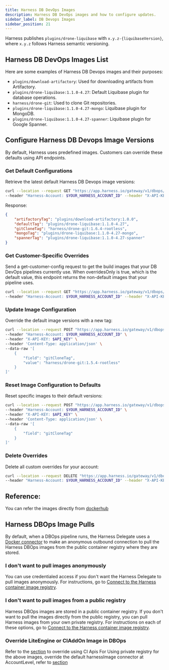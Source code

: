 ```yaml
---
title: Harness DB DevOps Images
description: Harness DB DevOps images and how to configure updates.
sidebar_label: DB Devops Images
sidebar_position: 21
---
```


Harness publishes `plugins/drone-liquibase` with `x.y.z-{liquibaseVersion}`, where `x.y.z` follows Harness semantic versioning.

## Harness DB DevOps Images List

Here are some examples of Harness DB Devops images and their purposes:

* `plugins/download-artifactory`: Used for downloading artifacts from Artifactory.
* `plugins/drone-liquibase:1.1.0-4.27`: Default Liquibase plugin for database operations.
* `harness/drone-git`: Used to clone Git repositories.
* `plugins/drone-liquibase:1.1.0-4.27-mongo`: Liquibase plugin for MongoDB.
* `plugins/drone-liquibase:1.1.0-4.27-spanner`: Liquibase plugin for Google Spanner.

## Configure Harness DB Devops Image Versions

By default, Harness uses predefined images. Customers can override these defaults using API endpoints.

### Get Default Configurations

Retrieve the latest default Harness DB Devops image versions:

```sh
curl --location --request GET "https://app.harness.io/gateway/v1/dbops/execution-config/get-default-config" \
--header "Harness-Account: $YOUR_HARNESS_ACCOUNT_ID" --header "X-API-KEY: $API_KEY"
```

Response:

```json
{
    "artifactoryTag": "plugins/download-artifactory:1.0.0",
    "defaultTag": "plugins/drone-liquibase:1.1.0-4.27",
    "gitCloneTag": "harness/drone-git:1.6.4-rootless",
    "mongoTag": "plugins/drone-liquibase:1.1.0-4.27-mongo",
    "spannerTag": "plugins/drone-liquibase:1.1.0-4.27-spanner"
}
```

### Get Customer-Specific Overrides

Send a get-customer-config request to get the build images that your DB DevOps pipelines currently use. When overridesOnly is true, which is the default value, this endpoint returns the non-default images that your pipeline uses.

```sh
curl --location --request GET "https://app.harness.io/gateway/v1/dbops/execution-config/get-customer-config?overridesOnly=true" \
--header "Harness-Account: $YOUR_HARNESS_ACCOUNT_ID" --header "X-API-KEY: $API_KEY"
```

### Update Image Configuration

Override the default image versions with a new tag:

```sh
curl --location --request POST "https://app.harness.io/gateway/v1/dbops/execution-config/update-config" \
--header "Harness-Account: $YOUR_HARNESS_ACCOUNT_ID" \
--header "X-API-KEY: $API_KEY" \
--header 'Content-Type: application/json' \
--data-raw '[
    {
        "field": "gitCloneTag",
        "value": "harness/drone-git:1.5.4-rootless"
    }
]'
```

### Reset Image Configuration to Defaults

Reset specific images to their default versions:

```sh
curl --location --request POST "https://app.harness.io/gateway/v1/dbops/execution-config/reset-config" \
--header "Harness-Account: $YOUR_HARNESS_ACCOUNT_ID" \
--header "X-API-KEY: $API_KEY" \
--header 'Content-Type: application/json' \
--data-raw '[
    {
        "field": "gitCloneTag"
    }
]'
```

### Delete Overrides

Delete all custom overrides for your account:

```sh
curl --location --request DELETE "https://app.harness.io/gateway/v1/dbops/execution-config" \
--header "Harness-Account: $YOUR_HARNESS_ACCOUNT_ID" --header "X-API-KEY: $API_KEY"
```

## Reference:

You can refer the images directly from [dockerhub](https://hub.docker.com/r/plugins/drone-liquibase/tags)


## Harness DBOps Image Pulls
By default, when a DBOps pipeline runs, the Harness Delegate uses a [Docker connector](/docs/platform/connectors/cloud-providers/ref-cloud-providers/docker-registry-connector-settings-reference.md) to make an anonymous outbound connection to pull the Harness DBOps images from the public container registry where they are stored.

### I don't want to pull images anonymously

You can use credentialed access if you don't want the Harness Delegate to pull images anonymously. For instructions, go to [Connect to the Harness container image registry](/docs/platform/connectors/artifact-repositories/connect-to-harness-container-image-registry-using-docker-connector).

### I don't want to pull images from a public registry

Harness DBOps images are stored in a public container registry. If you don't want to pull the images directly from the public registry, you can pull Harness images from your own private registry. For instructions on each of these options, go to [Connect to the Harness container image registry](/docs/platform/connectors/artifact-repositories/connect-to-harness-container-image-registry-using-docker-connector.md).

### Override LiteEngine or CIAddOn Image in DBOps

Refer to the [section](/docs/continuous-integration/use-ci/set-up-build-infrastructure/harness-ci#harness-ci-image-updates) to override using CI Apis
For Using private registry for the above images, override the default harnessImage connector at AccountLevel, refer to [section](/docs/platform/connectors/artifact-repositories/connect-to-harness-container-image-registry-using-docker-connector/#configure-harness-to-always-use-credentials-to-pull-harness-images)
